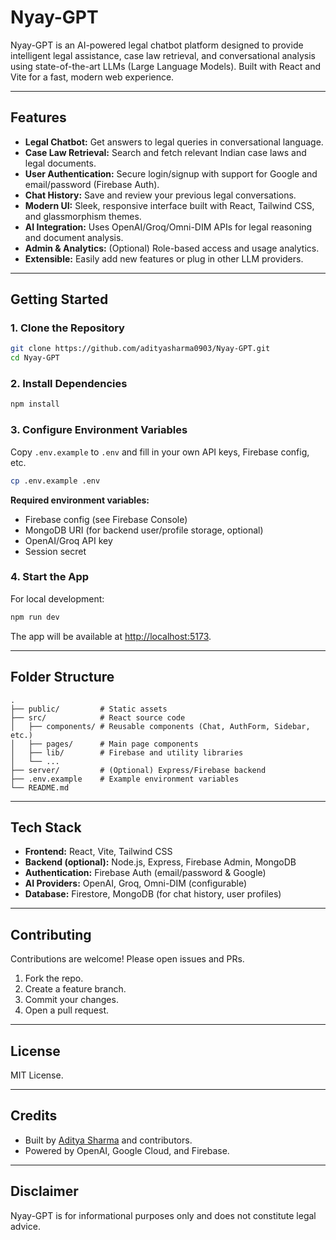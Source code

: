 # Nyay-GPT

Nyay-GPT is an AI-powered legal chatbot platform designed to provide intelligent legal assistance, case law retrieval, and conversational analysis using state-of-the-art LLMs (Large Language Models). Built with React and Vite for a fast, modern web experience.

---

## Features

- **Legal Chatbot:** Get answers to legal queries in conversational language.
- **Case Law Retrieval:** Search and fetch relevant Indian case laws and legal documents.
- **User Authentication:** Secure login/signup with support for Google and email/password (Firebase Auth).
- **Chat History:** Save and review your previous legal conversations.
- **Modern UI:** Sleek, responsive interface built with React, Tailwind CSS, and glassmorphism themes.
- **AI Integration:** Uses OpenAI/Groq/Omni-DIM APIs for legal reasoning and document analysis.
- **Admin & Analytics:** (Optional) Role-based access and usage analytics.
- **Extensible:** Easily add new features or plug in other LLM providers.

---

## Getting Started

### 1. Clone the Repository

```bash
git clone https://github.com/adityasharma0903/Nyay-GPT.git
cd Nyay-GPT
```

### 2. Install Dependencies

```bash
npm install
```

### 3. Configure Environment Variables

Copy `.env.example` to `.env` and fill in your own API keys, Firebase config, etc.

```bash
cp .env.example .env
```

**Required environment variables:**
- Firebase config (see Firebase Console)
- MongoDB URI (for backend user/profile storage, optional)
- OpenAI/Groq API key
- Session secret

### 4. Start the App

For local development:

```bash
npm run dev
```

The app will be available at [http://localhost:5173](http://localhost:5173).

---

## Folder Structure

```
.
├── public/         # Static assets
├── src/            # React source code
│   ├── components/ # Reusable components (Chat, AuthForm, Sidebar, etc.)
│   ├── pages/      # Main page components
│   ├── lib/        # Firebase and utility libraries
│   └── ...
├── server/         # (Optional) Express/Firebase backend
├── .env.example    # Example environment variables
└── README.md
```

---

## Tech Stack

- **Frontend:** React, Vite, Tailwind CSS
- **Backend (optional):** Node.js, Express, Firebase Admin, MongoDB
- **Authentication:** Firebase Auth (email/password & Google)
- **AI Providers:** OpenAI, Groq, Omni-DIM (configurable)
- **Database:** Firestore, MongoDB (for chat history, user profiles)

---

## Contributing

Contributions are welcome! Please open issues and PRs.

1. Fork the repo.
2. Create a feature branch.
3. Commit your changes.
4. Open a pull request.

---

## License

MIT License.

---

## Credits

- Built by [Aditya Sharma](https://github.com/adityasharma0903) and contributors.
- Powered by OpenAI, Google Cloud, and Firebase.

---

## Disclaimer

Nyay-GPT is for informational purposes only and does not constitute legal advice.
